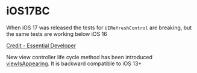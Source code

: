 # iOS17BC
When iOS 17 was released the tests for `UIRefreshControl` are breaking, but the same tests are working below iOS 16

[Credit - Essential Developer](https://www.essentialdeveloper.com/articles/fixing-ios-17-breaking-changes-uirefreshcontrol-viewisappearing-testability-ios-dev-mentoring)

New view controller life cycle method has been introduced [viewIsAppearing](https://developer.apple.com/documentation/uikit/uiviewcontroller/4195485-viewisappearing). It is backward compatible to iOS 13+
